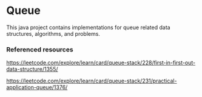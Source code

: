 # Queue

This java project contains implementations for queue related data structures, algorithms, and problems.

### Referenced resources
https://leetcode.com/explore/learn/card/queue-stack/228/first-in-first-out-data-structure/1355/

https://leetcode.com/explore/learn/card/queue-stack/231/practical-application-queue/1376/